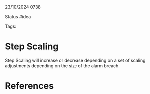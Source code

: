 23/10/2024 0738

Status #idea

Tags:

# Step Scaling

Step Scaling will increase or decrease depending on a set of scaling adjustments depending on the size of the alarm breach.


# References
